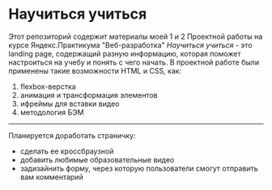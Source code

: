 # **Научиться учиться**
Этот репозиторий содержит материалы моей 1 и 2 Проектной работы на курсе Яндекс.Практикума "Веб-разработка"
*Научиться учиться* - это landing page, содержащий разную информацию, которая поможет настроиться на учебу и понять с чего начать.
В проектной работе были применены такие возможности HTML и CSS, как:
1. flexbox-верстка
2. анимация и трансформация элементов
3. ифреймы для вставки видео
4. методология БЭМ
------------------------
Планируется доработать страничку:
* сделать ее кроссбраузной
* добавить любимые образовательные видео
* задизайнить форму, через которую пользователи смогут отправить вам комментарий
